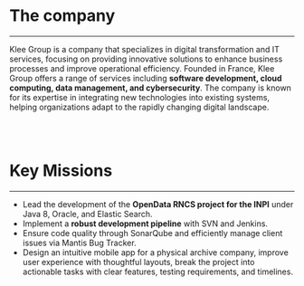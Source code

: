 # The company
---

Klee Group is a company that specializes in digital transformation and IT services, focusing on providing innovative solutions to enhance business processes and improve operational efficiency. Founded in France, Klee Group offers a range of services including **software development, cloud computing, data management, and cybersecurity**. The company is known for its expertise in integrating new technologies into existing systems, helping organizations adapt to the rapidly changing digital landscape.

<br><br>
# Key Missions
---

- Lead the development of the **OpenData RNCS project for the INPI** under Java 8, Oracle, and Elastic Search.
- Implement a **robust development pipeline** with SVN and Jenkins.
- Ensure code quality through SonarQube and efficiently manage client issues via Mantis Bug Tracker.
- Design an intuitive mobile app for a physical archive company, improve user experience with thoughtful layouts, break the project into actionable tasks with clear features, testing requirements, and timelines.
